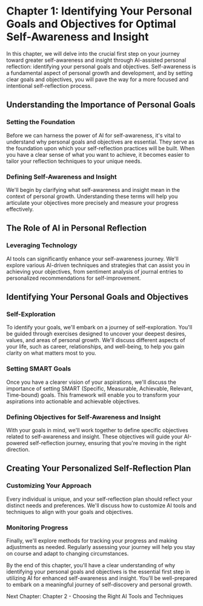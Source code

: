Chapter 1: Identifying Your Personal Goals and Objectives for Optimal Self-Awareness and Insight
================================================================================================

In this chapter, we will delve into the crucial first step on your journey toward greater self-awareness and insight through AI-assisted personal reflection: identifying your personal goals and objectives. Self-awareness is a fundamental aspect of personal growth and development, and by setting clear goals and objectives, you will pave the way for a more focused and intentional self-reflection process.

Understanding the Importance of Personal Goals
----------------------------------------------

### Setting the Foundation

Before we can harness the power of AI for self-awareness, it's vital to understand why personal goals and objectives are essential. They serve as the foundation upon which your self-reflection practices will be built. When you have a clear sense of what you want to achieve, it becomes easier to tailor your reflection techniques to your unique needs.

### Defining Self-Awareness and Insight

We'll begin by clarifying what self-awareness and insight mean in the context of personal growth. Understanding these terms will help you articulate your objectives more precisely and measure your progress effectively.

The Role of AI in Personal Reflection
-------------------------------------

### Leveraging Technology

AI tools can significantly enhance your self-awareness journey. We'll explore various AI-driven techniques and strategies that can assist you in achieving your objectives, from sentiment analysis of journal entries to personalized recommendations for self-improvement.

Identifying Your Personal Goals and Objectives
----------------------------------------------

### Self-Exploration

To identify your goals, we'll embark on a journey of self-exploration. You'll be guided through exercises designed to uncover your deepest desires, values, and areas of personal growth. We'll discuss different aspects of your life, such as career, relationships, and well-being, to help you gain clarity on what matters most to you.

### Setting SMART Goals

Once you have a clearer vision of your aspirations, we'll discuss the importance of setting SMART (Specific, Measurable, Achievable, Relevant, Time-bound) goals. This framework will enable you to transform your aspirations into actionable and achievable objectives.

### Defining Objectives for Self-Awareness and Insight

With your goals in mind, we'll work together to define specific objectives related to self-awareness and insight. These objectives will guide your AI-powered self-reflection journey, ensuring that you're moving in the right direction.

Creating Your Personalized Self-Reflection Plan
-----------------------------------------------

### Customizing Your Approach

Every individual is unique, and your self-reflection plan should reflect your distinct needs and preferences. We'll discuss how to customize AI tools and techniques to align with your goals and objectives.

### Monitoring Progress

Finally, we'll explore methods for tracking your progress and making adjustments as needed. Regularly assessing your journey will help you stay on course and adapt to changing circumstances.

By the end of this chapter, you'll have a clear understanding of why identifying your personal goals and objectives is the essential first step in utilizing AI for enhanced self-awareness and insight. You'll be well-prepared to embark on a meaningful journey of self-discovery and personal growth.

Next Chapter: Chapter 2 - Choosing the Right AI Tools and Techniques
